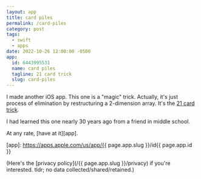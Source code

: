```yaml
---
layout: app
title: card piles
permalink: /card-piles
category: post
tags:
  - swift
  - apps
date: 2022-10-26 12:00:00 -0500
app:
  id: 6443995531
  name: card piles
  tagline: 21 card trick
  slug: card-piles
---
```


I made another iOS app. This one is a "magic" trick. Actually, it's just process of elimination by restructuring a 2-dimension array. It's the [21 card trick](https://en.wikipedia.org/wiki/Twenty-One_Card_Trick).

I had learned this one nearly 30 years ago from a friend in middle school.

At any rate, [have at it][app].

[app]: https://apps.apple.com/us/app/{{ page.app.slug }}/id{{ page.app.id }}

(Here's the [privacy policy](/{{ page.app.slug }}/privacy) if you're interested. tldr; no data collected/shared/retained.)
